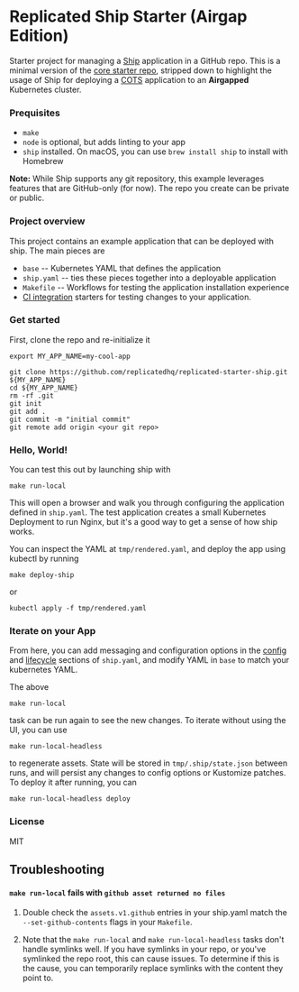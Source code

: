 Replicated Ship Starter (Airgap Edition)
==================

Starter project for managing a [Ship](https://ship.replicated.com) application in a GitHub repo.
This is a minimal version of the [core starter repo](https://github.com/replicatedhq/replicated-starter-ship), stripped down to highlight the usage of Ship
for deploying a [COTS](https://github.com/kubernetes/community/blob/master/contributors/design-proposals/architecture/declarative-application-management.md)
application to an **Airgapped** Kubernetes cluster.

### Prequisites

- `make`
- `node` is optional, but adds linting to your app
- `ship` installed. On macOS, you can use `brew install ship` to install with Homebrew

**Note:** While Ship supports any git repository, this example leverages features that are GitHub-only (for now). The repo you create can be private or public.

### Project overview

This project contains an example application that can be deployed with ship. The main pieces are

- `base` -- Kubernetes YAML that defines the application
- `ship.yaml` -- ties these pieces together into a deployable application
- `Makefile` -- Workflows for testing the application installation experience
- [CI integration](#integrate-with-ci) starters for testing changes to your application.

### Get started

First, clone the repo and re-initialize it

```
export MY_APP_NAME=my-cool-app

git clone https://github.com/replicatedhq/replicated-starter-ship.git ${MY_APP_NAME}
cd ${MY_APP_NAME}
rm -rf .git
git init
git add .
git commit -m "initial commit"
git remote add origin <your git repo>
```

### Hello, World!

You can test this out by launching ship with

    make run-local

This will open a browser and walk you through configuring the application defined in `ship.yaml`. 
The test application creates a small Kubernetes Deployment to run Nginx, but it's a good way to get a sense of how ship works.

You can inspect the YAML at `tmp/rendered.yaml`, and deploy the app using kubectl by running

    make deploy-ship

or

    kubectl apply -f tmp/rendered.yaml


### Iterate on your App

From here, you can add messaging and configuration options in the [config](https://ship.replicated.com/reference/config/items/) and [lifecycle](https://ship.replicated.com/reference/lifecycle/overview/) sections of `ship.yaml`, and modify YAML in `base` to match your kubernetes YAML.

The above

    make run-local

task can be run again to see the new changes. To iterate without using the UI, you can use

    make run-local-headless

to regenerate assets. State will be stored in `tmp/.ship/state.json` between runs, and will persist any changes to config options or Kustomize patches. To deploy it after running, you can

    make run-local-headless deploy

### License

MIT


## Troubleshooting

#### `make run-local` fails with `github asset returned no files`

1. Double check the `assets.v1.github` entries in your ship.yaml match the `--set-github-contents` flags in your `Makefile`.

2. Note that the `make run-local` and `make run-local-headless` tasks don't handle symlinks well. If you have symlinks in your repo, or you've symlinked the repo root, this can cause issues. To determine if this is the cause, you can temporarily replace symlinks with the content they point to.
